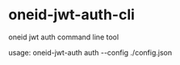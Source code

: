 # oneid-jwt-auth-cli
oneid jwt auth command line tool

usage: oneid-jwt-auth auth --config ./config.json
